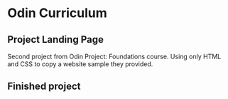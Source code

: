 # Odin Curriculum

## Project Landing Page

Second project from Odin Project: Foundations course. Using only HTML and CSS to copy a website sample they provided.

## Finished project
